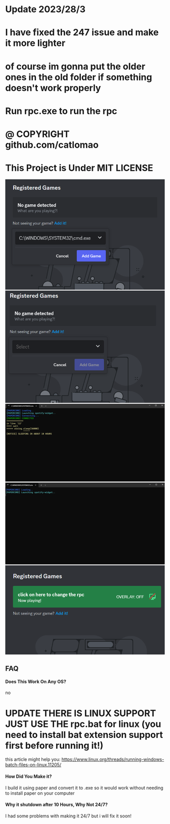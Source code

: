 # Update 2023/28/3
# I have fixed the 247 issue and make it more lighter 
# of course im gonna put the older ones in the old folder if something doesn't work properly
# Run rpc.exe to run the rpc
# @ COPYRIGHT github.com/catlomao 
# This Project is Under MIT LICENSE
![App Screenshot](https://github.com/catlomao/cmd-rpc/blob/main/Screenshot%202023-03-23%20173726.png?raw=true)
![App Screenshot](https://github.com/catlomao/cmd-rpc/blob/main/Screenshot%202023-03-23%20173704.png?raw=true)
![App Screenshot](https://github.com/catlomao/cmd-rpc/blob/main/Screenshot%202023-03-23%20173613.png?raw=true)
![App Screenshot](https://github.com/catlomao/cmd-rpc/blob/main/Screenshot%202023-03-23%20173555.png?raw=true)
![App Screenshot](https://github.com/catlomao/cmd-rpc/blob/main/Screenshot%202023-03-23%20173824.png?raw=true)

## FAQ

#### Does This Work On Any OS?

no
# UPDATE THERE IS LINUX SUPPORT JUST USE THE rpc.bat for linux (you need to install bat extension support first before running it!)
this article might help you:
https://www.linux.org/threads/running-windows-batch-files-on-linux.11205/

#### How Did You Make it?

I build it using paper and convert it to .exe so it would work without needing to install paper on your computer

#### Why it shutdown after 10 Hours, Why Not 24/7?

I had some problems with making it 24/7 but i will fix it soon!
